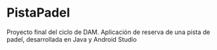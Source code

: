 # PistaPadel
Proyecto final del ciclo de DAM. Aplicación de reserva de una pista de padel, desarrollada en Java y Android Studio
